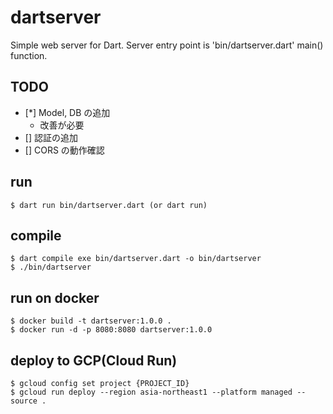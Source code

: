 # dartserver

Simple web server for Dart. Server entry point is 'bin/dartserver.dart' main() function.

## TODO

- [*] Model, DB の追加
  - 改善が必要
- [] 認証の追加
- [] CORS の動作確認

## run

```shell
$ dart run bin/dartserver.dart (or dart run)
```

## compile

```shell
$ dart compile exe bin/dartserver.dart -o bin/dartserver
$ ./bin/dartserver
```

## run on docker

```shell
$ docker build -t dartserver:1.0.0 .
$ docker run -d -p 8080:8080 dartserver:1.0.0
```

## deploy to GCP(Cloud Run)

```shell
$ gcloud config set project {PROJECT_ID}
$ gcloud run deploy --region asia-northeast1 --platform managed --source .
```
